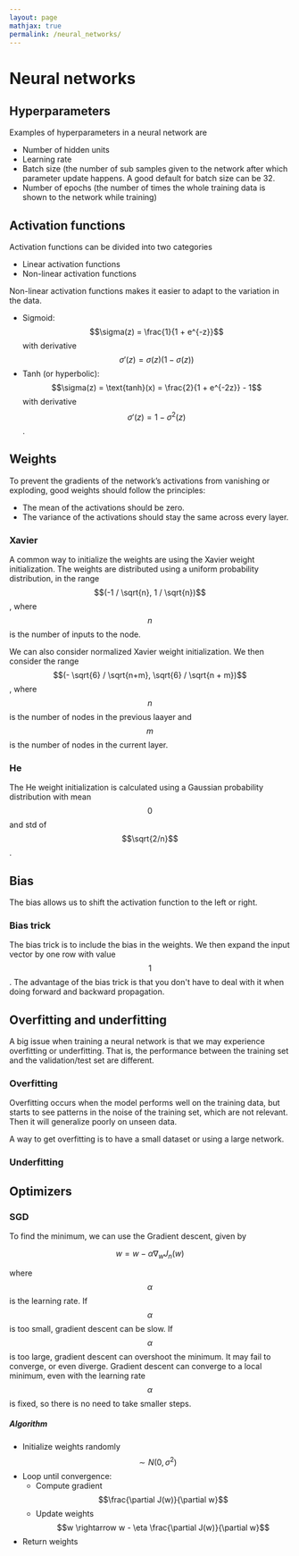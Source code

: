 ```yaml
---
layout: page
mathjax: true
permalink: /neural_networks/
---
```

# Neural networks

## Hyperparameters 
Examples of hyperparameters in a neural network are
- Number of hidden units
- Learning rate
- Batch size (the number of sub samples given to the network after which parameter update happens. A good default for batch size can be 32.
- Number of epochs (the number of times the whole training data is shown to the network while training)

## Activation functions
Activation functions can be divided into two categories
- Linear activation functions
- Non-linear activation functions

Non-linear activation functions makes it easier to adapt to the variation in the data. 

- Sigmoid: 
$$\sigma(z) = \frac{1}{1 + e^{-z}}$$ 
with derivative 
$$\sigma'(z) = \sigma(z) ( 1 - \sigma(z))$$
- Tanh (or hyperbolic): 
$$\sigma(z) = \text{tanh}(x) = \frac{2}{1 + e^{-2z}} - 1$$ with derivative $$\sigma'(z) = 1 - \sigma^2(z)$$.


## Weights
To prevent the gradients of the network’s activations from vanishing or exploding, good weights should follow the principles:
- The mean of the activations should be zero.
- The variance of the activations should stay the same across every layer.

### Xavier
A common way to initialize the weights are using the Xavier weight initialization. The weights are distributed using a uniform probability distribution, in the range $$(-1 / \sqrt{n}, 1 / \sqrt{n})$$, where $$n$$ is the number of inputs to the node. 

We can also consider normalized Xavier weight initialization. We then consider the range $$(- \sqrt{6} / \sqrt{n+m}, \sqrt{6} / \sqrt{n + m})$$, where $$n$$ is the number of nodes in the previous laayer and $$m$$ is the number of nodes in the current layer. 

### He
The He weight initialization is calculated using a Gaussian probability distribution with mean $$0$$ and std of $$\sqrt{2/n}$$.

## Bias

The bias allows us to shift the activation function to the left or right. 

### Bias trick
The bias trick is to include the bias in the weights. We then expand the input vector by one row with value $$1$$. The advantage of the bias trick is that you don't have to deal with it when doing forward and backward propagation.

## Overfitting and underfitting
A big issue when training a neural network is that we may experience overfitting or underfitting. That is, the performance between the training set and the validation/test set are different. 

### Overfitting

Overfitting occurs when the model performs well on the training data, but starts to see patterns in the noise of the training set, which are not relevant. Then it will generalize poorly on unseen data. 

A way to get overfitting is to have a small dataset or using a large network. 

### Underfitting


## Optimizers

### SGD
To find the minimum, we can use the Gradient descent, given by

$$
    w = w - \alpha \nabla_w J_n(w)
$$

where $$\alpha$$ is the learning rate. If $$\alpha$$ is too small, gradient descent can be slow. If $$\alpha$$ is too large, gradient descent can overshoot the minimum. It may fail to converge, or even diverge. Gradient descent can converge to a local minimum, even with the learning rate $$\alpha$$ is fixed, so there is no need to take smaller steps. 

##### Algorithm

- Initialize weights randomly $$\sim N(0,\sigma^2)$$
- Loop until convergence:
    - Compute gradient $$\frac{\partial J(w)}{\partial w}$$
    - Update weights $$w \rightarrow w - \eta \frac{\partial J(w)}{\partial w}$$
- Return weights 
